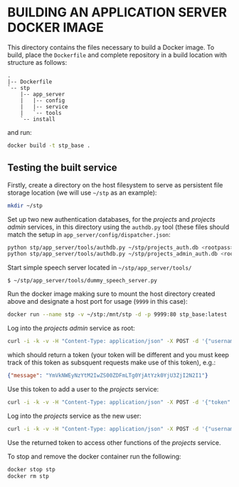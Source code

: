 BUILDING AN APPLICATION SERVER DOCKER IMAGE
===========================================

This directory contains the files necessary to build a Docker image. To build, place the `Dockerfile` and complete repository in a build location with structure as follows:

```
.
|-- Dockerfile
`-- stp
    |-- app_server
    |   |-- config
    |   |-- service
    |   `-- tools
    `-- install
```

and run:

```bash
docker build -t stp_base .
```

Testing the built service
-------------------------

Firstly, create a directory on the host filesystem to serve as persistent file storage location (we will use `~/stp` as an example):

```bash
mkdir ~/stp
```

Set up two new authentication databases, for the _projects_ and _projects admin_ services, in this directory using the `authdb.py` tool (these files should match the setup in `app_server/config/dispatcher.json`:

```bash
python stp/app_server/tools/authdb.py ~/stp/projects_auth.db <rootpass>
python stp/app_server/tools/authdb.py ~/stp/projects_admin_auth.db <rootpass>
```

Start simple speech server located in `~/stp/app_server/tools/`

```
$ ~/stp/app_server/tools/dummy_speech_server.py
```

Run the docker image making sure to mount the host directory created above and designate a host port for usage (`9999` in this case):

```bash
docker run --name stp -v ~/stp:/mnt/stp -d -p 9999:80 stp_base:latest
```

Log into the _projects admin_ service as root:

```bash
curl -i -k -v -H "Content-Type: application/json" -X POST -d '{"username": "root", "password": <rootpass>}' http://127.0.0.1:9999/wsgi/projects/admin/login
```

which should return a token (your token will be different and you must keep track of this token as subsquent requests make use of this token), e.g.:

```json
{"message": "YmVkNWEyNzYtM2IwZS00ZDFmLTg0YjAtYzk0YjU3ZjI2N2I1"}
```

Use this token to add a user to the _projects_ service:

```bash
curl -i -k -v -H "Content-Type: application/json" -X POST -d '{"token": "YmVkNWEyNzYtM2IwZS00ZDFmLTg0YjAtYzk0YjU3ZjI2N2I1", "username": "neil", "password": "neil", "name": "neil", "surname": "kleynhans", "email": "neil@organisation.org"}' http://127.0.0.1:9999/wsgi/projects/admin/adduser
```

Log into the _projects_ service as the new user:

```bash
curl -i -k -v -H "Content-Type: application/json" -X POST -d '{"username": "neil", "password": "neil"}' http://127.0.0.1:9999/wsgi/projects/login
```

Use the returned token to access other functions of the _projects_ service.

To stop and remove the docker container run the following:
```bash
docker stop stp
docker rm stp
```
